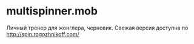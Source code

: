 multispinner.mob
================

Личный тренер для жонглера, черновик.
Свежая версия доступна по http://spin.rogozhnikoff.com/